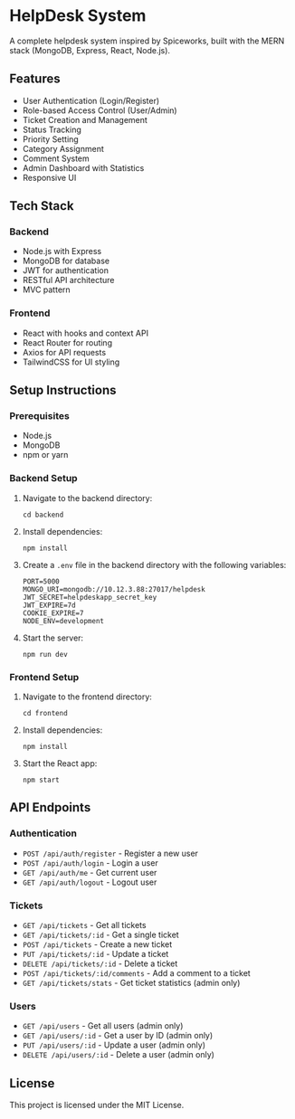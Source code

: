 # HelpDesk System

A complete helpdesk system inspired by Spiceworks, built with the MERN stack (MongoDB, Express, React, Node.js).

## Features

- User Authentication (Login/Register)
- Role-based Access Control (User/Admin)
- Ticket Creation and Management
- Status Tracking
- Priority Setting
- Category Assignment
- Comment System
- Admin Dashboard with Statistics
- Responsive UI

## Tech Stack

### Backend
- Node.js with Express
- MongoDB for database
- JWT for authentication
- RESTful API architecture
- MVC pattern

### Frontend
- React with hooks and context API
- React Router for routing
- Axios for API requests
- TailwindCSS for UI styling

## Setup Instructions

### Prerequisites
- Node.js
- MongoDB
- npm or yarn

### Backend Setup
1. Navigate to the backend directory:
   ```
   cd backend
   ```

2. Install dependencies:
   ```
   npm install
   ```

3. Create a `.env` file in the backend directory with the following variables:
   ```
   PORT=5000
   MONGO_URI=mongodb://10.12.3.88:27017/helpdesk
   JWT_SECRET=helpdeskapp_secret_key
   JWT_EXPIRE=7d
   COOKIE_EXPIRE=7
   NODE_ENV=development
   ```

4. Start the server:
   ```
   npm run dev
   ```

### Frontend Setup
1. Navigate to the frontend directory:
   ```
   cd frontend
   ```

2. Install dependencies:
   ```
   npm install
   ```

3. Start the React app:
   ```
   npm start
   ```

## API Endpoints

### Authentication
- `POST /api/auth/register` - Register a new user
- `POST /api/auth/login` - Login a user
- `GET /api/auth/me` - Get current user
- `GET /api/auth/logout` - Logout user

### Tickets
- `GET /api/tickets` - Get all tickets
- `GET /api/tickets/:id` - Get a single ticket
- `POST /api/tickets` - Create a new ticket
- `PUT /api/tickets/:id` - Update a ticket
- `DELETE /api/tickets/:id` - Delete a ticket
- `POST /api/tickets/:id/comments` - Add a comment to a ticket
- `GET /api/tickets/stats` - Get ticket statistics (admin only)

### Users
- `GET /api/users` - Get all users (admin only)
- `GET /api/users/:id` - Get a user by ID (admin only)
- `PUT /api/users/:id` - Update a user (admin only)
- `DELETE /api/users/:id` - Delete a user (admin only)

## License

This project is licensed under the MIT License.
